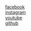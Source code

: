 <!DOCTYPE html>
<html lang="en">
  <head>
    <meta charset="UTF-8" />
    <meta http-equiv="X-UA-Compatible" content="IE=edge" />
    <meta name="viewport" content="width=device-width, initial-scale=1.0" />
    <link
      rel="stylesheet"
      href="https://cdn.rawgit.com/2noScript/font-awesome/main/fontawesome-pro-5.13.0-web/css/all.min.css"
    />
    <link rel="stylesheet" href="./style.css" />
   
  </head>
  <body>
    <div class="contact">
      <a
        class="contact-item facebook"
        href="https://www.facebook.com/profile.php?id=100024072759238"
        target="_blank"
      >
        <div class="contact-icon"><i class="fab fa-facebook-square"></i></div>
        <span class="contact-name"> facebook </span>
      </a>
      <a
        class="contact-item instagram"
        href="https://www.instagram.com/2noscript/"
        target="_blank"
      >
        <div class="contact-icon"><i class="fab fa-instagram"></i></div>
        <span class="contact-name"> instagram </span>
      </a>
      <a
        class="contact-item youtube"
        href="https://www.youtube.com/channel/UCBoON30jZ100O8m9DGUHWqQ"
        target="_blank"
      >
        <div class="contact-icon"><i class="fab fa-youtube-square"></i></div>
        <span class="contact-name"> youtube </span>
      </a>
      <a
        class="contact-item github"
        href="https://github.com/2noScript"
        target="_blank"
      >
        <div class="contact-icon"><i class="fab fa-github-square"></i></div>
        <span class="contact-name"> github </span>
      </a>
    </div>
  </body>
</html>
